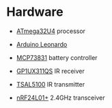 Hardware
========

* [ATmega32U4](http://www.atmel.com/Images/7766s.pdf) processor
* [Arduino Leonardo](http://arduino.cc/en/Main/arduinoBoardLeonardo)

* [MCP73831](http://ww1.microchip.com/downloads/en/DeviceDoc/21984e.pdf) battery controller
* [GP1UX311QS](http://www.adafruit.com/datasheets/GP1UX31QS.pdf) IR receiver
* [TSAL5100](http://www.vishay.com/doc?81007) IR transmitter
* [nRF24L01+](http://www.nordicsemi.com/kor/content/download/2726/34069/file/nRF24L01P_Product_Specification_1_0.pdf) 2.4GHz transceiver


